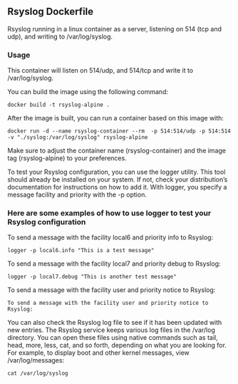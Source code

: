 ## Rsyslog Dockerfile

Rsyslog running in a linux container as a server, listening on 514 (tcp and udp), and writing to /var/log/syslog.

### Usage

This container will listen on 514/udp, and 514/tcp and write it to /var/log/syslog.

You can build the image using the following command:
```
docker build -t rsyslog-alpine .
```
After the image is built, you can run a container based on this image with:
```
docker run -d --name rsyslog-container --rm  -p 514:514/udp -p 514:514 -v "./syslog:/var/log/syslog" rsyslog-alpine 
```
Make sure to adjust the container name (rsyslog-container) and the image tag (rsyslog-alpine) to your preferences.

To test your Rsyslog configuration, you can use the logger utility. This tool should already be installed on your system. If not, check your distribution’s documentation for instructions on how to add it. With logger, you specify a message facility and priority with the -p option.

### Here are some examples of how to use logger to test your Rsyslog configuration
To send a message with the facility local6 and priority info to Rsyslog:
```
logger -p local6.info "This is a test message"
```
To send a message with the facility local7 and priority debug to Rsyslog:
```
logger -p local7.debug "This is another test message"
```
To send a message with the facility user and priority notice to Rsyslog:
```
To send a message with the facility user and priority notice to Rsyslog:
```
You can also check the Rsyslog log file to see if it has been updated with new entries. The Rsyslog service keeps various log files in the /var/log directory. You can open these files using native commands such as tail, head, more, less, cat, and so forth, depending on what you are looking for. For example, to display boot and other kernel messages, view /var/log/messages:
```
cat /var/log/syslog
```
